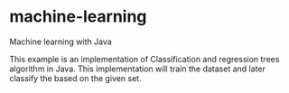 # machine-learning
Machine learning with Java

This example is an implementation of Classification and regression trees algorithm in Java. This implementation will train the dataset and later classify the
based on the given set.
